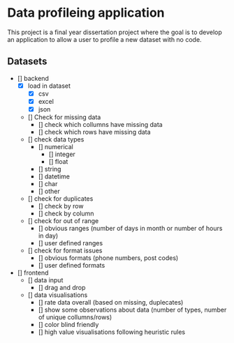 # Data profileing application

This project is a final year dissertation project where the goal is to develop an application to allow a user to profile a new dataset with no code.

## Datasets

- [] backend
  - [x] load in dataset
    - [x] csv
    - [x] excel
    - [x] json
  - [] Check for missing data
    - [] check which collumns have missing data
    - [] check which rows have missing data
  - [] check data types
    - [] numerical
      - [] integer
      - [] float
    - [] string
    - [] datetime
    - [] char
    - [] other
  - [] check for duplicates
    - [] check by row
    - [] check by column
  - [] check for out of range
    - [] obvious ranges (number of days in month or number of hours in day)
    - [] user defined ranges
  - [] check for format issues
    - [] obvious formats (phone numbers, post codes)
    - [] user defined formats
- [] frontend
  - [] data input
    - [] drag and drop
  - [] data visualisations
    - [] rate data overall (based on missing, duplecates)
    - [] show some observations about data (number of types, number of unique collumns/rows)
    - [] color blind friendly
    - [] high value visualisations following heuristic rules

